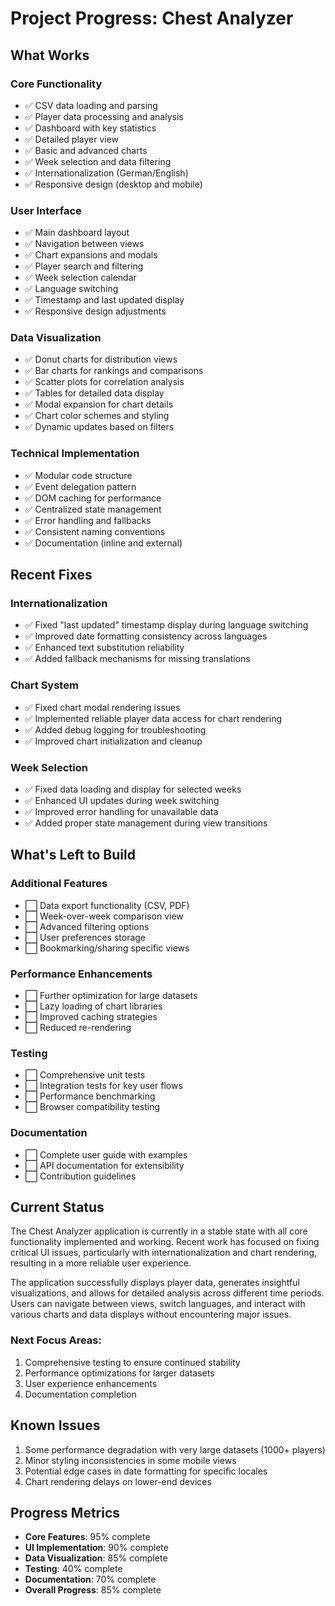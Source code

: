 # Project Progress: Chest Analyzer

## What Works

### Core Functionality
- ✅ CSV data loading and parsing
- ✅ Player data processing and analysis
- ✅ Dashboard with key statistics
- ✅ Detailed player view
- ✅ Basic and advanced charts
- ✅ Week selection and data filtering
- ✅ Internationalization (German/English)
- ✅ Responsive design (desktop and mobile)

### User Interface
- ✅ Main dashboard layout
- ✅ Navigation between views
- ✅ Chart expansions and modals
- ✅ Player search and filtering
- ✅ Week selection calendar
- ✅ Language switching
- ✅ Timestamp and last updated display
- ✅ Responsive design adjustments

### Data Visualization
- ✅ Donut charts for distribution views
- ✅ Bar charts for rankings and comparisons
- ✅ Scatter plots for correlation analysis
- ✅ Tables for detailed data display
- ✅ Modal expansion for chart details
- ✅ Chart color schemes and styling
- ✅ Dynamic updates based on filters

### Technical Implementation
- ✅ Modular code structure
- ✅ Event delegation pattern
- ✅ DOM caching for performance
- ✅ Centralized state management
- ✅ Error handling and fallbacks
- ✅ Consistent naming conventions
- ✅ Documentation (inline and external)

## Recent Fixes

### Internationalization
- ✅ Fixed "last updated" timestamp display during language switching
- ✅ Improved date formatting consistency across languages
- ✅ Enhanced text substitution reliability
- ✅ Added fallback mechanisms for missing translations

### Chart System
- ✅ Fixed chart modal rendering issues
- ✅ Implemented reliable player data access for chart rendering
- ✅ Added debug logging for troubleshooting
- ✅ Improved chart initialization and cleanup

### Week Selection
- ✅ Fixed data loading and display for selected weeks
- ✅ Enhanced UI updates during week switching
- ✅ Improved error handling for unavailable data
- ✅ Added proper state management during view transitions

## What's Left to Build

### Additional Features
- ⬜ Data export functionality (CSV, PDF)
- ⬜ Week-over-week comparison view
- ⬜ Advanced filtering options
- ⬜ User preferences storage
- ⬜ Bookmarking/sharing specific views

### Performance Enhancements
- ⬜ Further optimization for large datasets
- ⬜ Lazy loading of chart libraries
- ⬜ Improved caching strategies
- ⬜ Reduced re-rendering

### Testing
- ⬜ Comprehensive unit tests
- ⬜ Integration tests for key user flows
- ⬜ Performance benchmarking
- ⬜ Browser compatibility testing

### Documentation
- ⬜ Complete user guide with examples
- ⬜ API documentation for extensibility
- ⬜ Contribution guidelines

## Current Status

The Chest Analyzer application is currently in a stable state with all core functionality implemented and working. Recent work has focused on fixing critical UI issues, particularly with internationalization and chart rendering, resulting in a more reliable user experience.

The application successfully displays player data, generates insightful visualizations, and allows for detailed analysis across different time periods. Users can navigate between views, switch languages, and interact with various charts and data displays without encountering major issues.

### Next Focus Areas:
1. Comprehensive testing to ensure continued stability
2. Performance optimizations for larger datasets
3. User experience enhancements
4. Documentation completion

## Known Issues

1. Some performance degradation with very large datasets (1000+ players)
2. Minor styling inconsistencies in some mobile views
3. Potential edge cases in date formatting for specific locales
4. Chart rendering delays on lower-end devices

## Progress Metrics

- **Core Features**: 95% complete
- **UI Implementation**: 90% complete
- **Data Visualization**: 85% complete
- **Testing**: 40% complete
- **Documentation**: 70% complete
- **Overall Progress**: 85% complete 